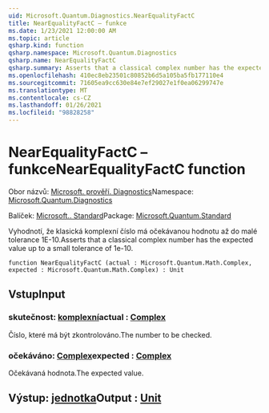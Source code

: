 ```yaml
---
uid: Microsoft.Quantum.Diagnostics.NearEqualityFactC
title: NearEqualityFactC – funkce
ms.date: 1/23/2021 12:00:00 AM
ms.topic: article
qsharp.kind: function
qsharp.namespace: Microsoft.Quantum.Diagnostics
qsharp.name: NearEqualityFactC
qsharp.summary: Asserts that a classical complex number has the expected value up to a small tolerance of 1e-10.
ms.openlocfilehash: 410ec8eb23501c80852b6d5a105ba5fb177110e4
ms.sourcegitcommit: 71605ea9cc630e84e7ef29027e1f0ea06299747e
ms.translationtype: MT
ms.contentlocale: cs-CZ
ms.lasthandoff: 01/26/2021
ms.locfileid: "98828258"
---
```

# <a name="nearequalityfactc-function"></a><span data-ttu-id="47ea7-102">NearEqualityFactC – funkce</span><span class="sxs-lookup"><span data-stu-id="47ea7-102">NearEqualityFactC function</span></span>

<span data-ttu-id="47ea7-103">Obor názvů: [Microsoft. prověří. Diagnostics](xref:Microsoft.Quantum.Diagnostics)</span><span class="sxs-lookup"><span data-stu-id="47ea7-103">Namespace: [Microsoft.Quantum.Diagnostics](xref:Microsoft.Quantum.Diagnostics)</span></span>

<span data-ttu-id="47ea7-104">Balíček: [Microsoft.. Standard](https://nuget.org/packages/Microsoft.Quantum.Standard)</span><span class="sxs-lookup"><span data-stu-id="47ea7-104">Package: [Microsoft.Quantum.Standard](https://nuget.org/packages/Microsoft.Quantum.Standard)</span></span>


<span data-ttu-id="47ea7-105">Vyhodnotí, že klasická komplexní číslo má očekávanou hodnotu až do malé tolerance 1E-10.</span><span class="sxs-lookup"><span data-stu-id="47ea7-105">Asserts that a classical complex number has the expected value up to a small tolerance of 1e-10.</span></span>

```qsharp
function NearEqualityFactC (actual : Microsoft.Quantum.Math.Complex, expected : Microsoft.Quantum.Math.Complex) : Unit
```


## <a name="input"></a><span data-ttu-id="47ea7-106">Vstup</span><span class="sxs-lookup"><span data-stu-id="47ea7-106">Input</span></span>

### <a name="actual--complex"></a><span data-ttu-id="47ea7-107">skutečnost: [komplexní](xref:Microsoft.Quantum.Math.Complex)</span><span class="sxs-lookup"><span data-stu-id="47ea7-107">actual : [Complex](xref:Microsoft.Quantum.Math.Complex)</span></span>

<span data-ttu-id="47ea7-108">Číslo, které má být zkontrolováno.</span><span class="sxs-lookup"><span data-stu-id="47ea7-108">The number to be checked.</span></span>


### <a name="expected--complex"></a><span data-ttu-id="47ea7-109">očekáváno: [Complex](xref:Microsoft.Quantum.Math.Complex)</span><span class="sxs-lookup"><span data-stu-id="47ea7-109">expected : [Complex](xref:Microsoft.Quantum.Math.Complex)</span></span>

<span data-ttu-id="47ea7-110">Očekávaná hodnota.</span><span class="sxs-lookup"><span data-stu-id="47ea7-110">The expected value.</span></span>



## <a name="output--unit"></a><span data-ttu-id="47ea7-111">Výstup: [jednotka](xref:microsoft.quantum.lang-ref.unit)</span><span class="sxs-lookup"><span data-stu-id="47ea7-111">Output : [Unit](xref:microsoft.quantum.lang-ref.unit)</span></span>

